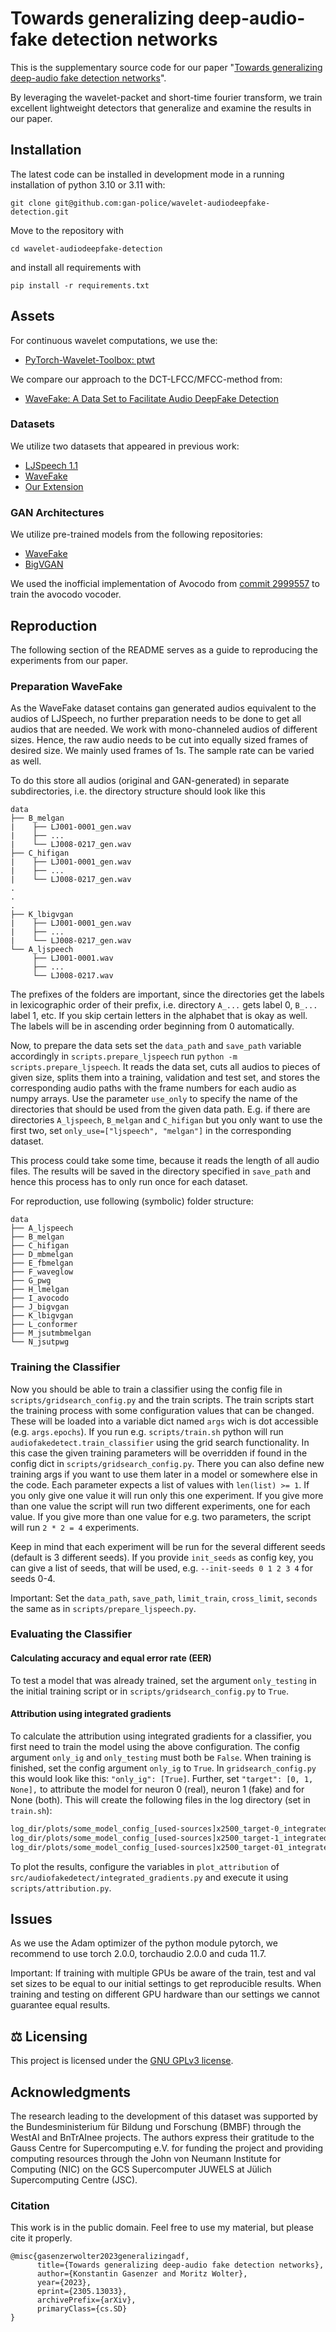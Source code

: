 # Towards generalizing deep-audio-fake detection networks

This is the supplementary source code for our paper "[Towards generalizing deep-audio fake detection networks](https://arxiv.org/abs/2305.13033)".

By leveraging the wavelet-packet and short-time fourier transform, 
we train excellent lightweight detectors that generalize and examine the results in our paper.

## Installation

The latest code can be installed in development mode in a running installation of python 3.10 or 3.11 with:

```shell
git clone git@github.com:gan-police/wavelet-audiodeepfake-detection.git
```
Move to the repository with
```shell
cd wavelet-audiodeepfake-detection
```
and install all requirements with
```shell
pip install -r requirements.txt
```

## Assets

For continuous wavelet computations, we use the:
- [PyTorch-Wavelet-Toolbox: ptwt](https://github.com/v0lta/PyTorch-Wavelet-Toolbox)

We compare our approach to the DCT-LFCC/MFCC-method from:
- [WaveFake: A Data Set to Facilitate Audio DeepFake Detection](https://github.com/RUB-SysSec/WaveFake)

### Datasets

We utilize two datasets that appeared in previous work:

- [LJSpeech 1.1](https://keithito.com/LJ-Speech-Dataset/)
- [WaveFake](https://zenodo.org/record/5642694)
- [Our Extension](zenodo)

### GAN Architectures
We utilize pre-trained models from the following repositories:

- [WaveFake](https://github.com/RUB-SysSec/WaveFake)
- [BigVGAN](https://github.com/NVIDIA/BigVGAN)

We used the inofficial implementation of Avocodo from [commit 2999557](https://github.com/ncsoft/avocodo) to train the avocodo vocoder.

## Reproduction

The following section of the README serves as a guide to reproducing the experiments from our paper.

### Preparation WaveFake

As the WaveFake dataset contains gan generated audios equivalent to the audios of LJSpeech, no further preparation needs to be done to get all audios that are needed. We work with mono-channeled audios of different sizes. Hence, the raw audio needs to be cut into equally sized frames of desired size. We mainly used frames of 1s. The sample rate can be varied as well.

To do this store all audios (original and GAN-generated) in separate subdirectories, i.e. the directory structure should look like this

```
data
├── B_melgan
|    ├── LJ001-0001_gen.wav
|    ├── ...
|    └── LJ008-0217_gen.wav
├── C_hifigan
|    ├── LJ001-0001_gen.wav
|    ├── ...
|    └── LJ008-0217_gen.wav
.
.
.
├── K_lbigvgan
|    ├── LJ001-0001_gen.wav
|    ├── ...
|    └── LJ008-0217_gen.wav
└── A_ljspeech
     ├── LJ001-0001.wav
     ├── ...
     └── LJ008-0217.wav
```

The prefixes of the folders are important, since the directories get the labels in lexicographic order of their prefix, i.e. directory `A_...` gets label 0, `B_...` label 1, etc. If you skip certain letters in the alphabet that is okay as well. The labels will be in ascending order beginning from 0 automatically.

Now, to prepare the data sets set the `data_path` and `save_path` variable accordingly in `scripts.prepare_ljspeech` run `python -m scripts.prepare_ljspeech`. It reads the data set, cuts all audios to pieces of given size, splits them into a training, validation and test set, and stores the corresponding audio paths with the frame numbers for each audio as numpy arrays.
Use the parameter `use_only` to specify the name of the directories that should be used from the given data path. E.g. if there are directories `A_ljspeech`, `B_melgan` and `C_hifigan` but you only want to use the first two, set `only_use=["ljspeech", "melgan"]` in the corresponding dataset.

This process could take some time, because it reads the length of all audio files. The results will be saved in the directory specified in `save_path` and hence this process has to only run once for each dataset.

For reproduction, use following (symbolic) folder structure:
```
data
├── A_ljspeech
├── B_melgan
├── C_hifigan
├── D_mbmelgan
├── E_fbmelgan
├── F_waveglow
├── G_pwg
├── H_lmelgan
├── I_avocodo
├── J_bigvgan
├── K_lbigvgan
├── L_conformer
├── M_jsutmbmelgan
└── N_jsutpwg
```

### Training the Classifier

Now you should be able to train a classifier using the config file in `scripts/gridsearch_config.py` and the train scripts. The train scripts start the training process with some configuration values that can be changed. These will be loaded into a variable dict named `args` wich is dot accessible (e.g. `args.epochs`). If you run e.g. `scripts/train.sh` python will run `audiofakedetect.train_classifier` using the grid search functionality. In this case the given training parameters will be overridden if found in the config dict in `scripts/gridsearch_config.py`. There you can also define new training args if you want to use them later in a model or somewhere else in the code. Each parameter expects a list of values with `len(list) >= 1`. If you only give one value it will run only this one experiment. If you give more than one value the script will run two different experiments, one for each value. If you give more than one value for e.g. two parameters, the script will run `2 * 2 = 4` experiments.

Keep in mind that each experiment will be run for the several different seeds (default is 3 different seeds). If you provide `init_seeds` as config key, you can give a list of seeds, that will be used, e.g. `--init-seeds 0 1 2 3 4` for seeds 0-4.

Important: Set the `data_path`, `save_path`, `limit_train`, `cross_limit`, `seconds` the same as in `scripts/prepare_ljspeech.py`.

### Evaluating the Classifier

#### Calculating accuracy and equal error rate (EER)

To test a model that was already trained, set the argument `only_testing` in the initial training script or in `scripts/gridsearch_config.py` to `True`.

#### Attribution using integrated gradients

To calculate the attribution using integrated gradients for a classifier, you first need to train the model using the above configuration. The config argument `only_ig` and `only_testing` must both be `False`. When training is finished, set the config argument `only_ig` to `True`. In `gridsearch_config.py` this would look like this: `"only_ig": [True]`. Further, set `"target": [0, 1, None],` to attribute the model for neuron 0 (real), neuron 1 (fake) and for None (both). This will create the following files in the log directory (set in `train.sh`):

```bash
log_dir/plots/some_model_config_[used-sources]x2500_target-0_integrated_gradients.npy
log_dir/plots/some_model_config_[used-sources]x2500_target-1_integrated_gradients.npy
log_dir/plots/some_model_config_[used-sources]x2500_target-01_integrated_gradients.npy
```

To plot the results, configure the variables in `plot_attribution` of `src/audiofakedetect/integrated_gradients.py` and execute it using `scripts/attribution.py`.

## Issues
As we use the Adam optimizer of the python module pytorch, we recommend to use torch 2.0.0, torchaudio 2.0.0 and cuda 11.7.

Important: If training with multiple GPUs be aware of the train, test and val set sizes to be equal to our initial settings to get reproducible results.
When training and testing on different GPU hardware than our settings we cannot guarantee equal results.

## ⚖️ Licensing

This project is licensed under the [GNU GPLv3 license](LICENSE).

## Acknowledgments

The research leading to the development of this dataset was supported by the Bundesministerium für Bildung und Forschung (BMBF) through the WestAI and BnTrAInee projects. The authors express their gratitude to the Gauss Centre for Supercomputing e.V. for funding the project and providing computing resources through the John von Neumann Institute for Computing (NIC) on the GCS Supercomputer JUWELS at Jülich Supercomputing Centre (JSC).

### Citation
This work is in the public domain. Feel free to use my material, but please cite it properly.
```
@misc{gasenzerwolter2023generalizingadf,
      title={Towards generalizing deep-audio fake detection networks}, 
      author={Konstantin Gasenzer and Moritz Wolter},
      year={2023},
      eprint={2305.13033},
      archivePrefix={arXiv},
      primaryClass={cs.SD}
}
```
